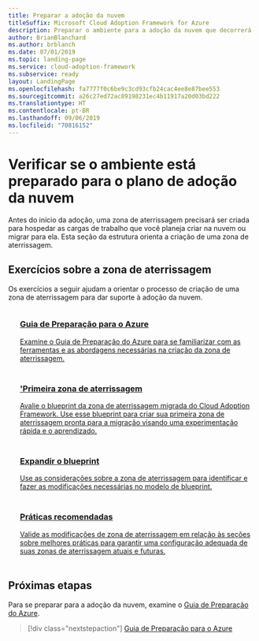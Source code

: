 ```yaml
---
title: Preparar a adoção da nuvem
titleSuffix: Microsoft Cloud Adoption Framework for Azure
description: Preparar o ambiente para a adoção da nuvem que decorrerá
author: BrianBlanchard
ms.author: brblanch
ms.date: 07/01/2019
ms.topic: landing-page
ms.service: cloud-adoption-framework
ms.subservice: ready
layout: LandingPage
ms.openlocfilehash: fa7777f0c6be9c3cd93cfb24cac4ee8e87bee553
ms.sourcegitcommit: a26c27ed72ac89198231ec4b11917a20d03bd222
ms.translationtype: HT
ms.contentlocale: pt-BR
ms.lasthandoff: 09/06/2019
ms.locfileid: "70816152"
---
```

<!-- markdownlint-disable MD026 -->

# <a name="ensure-the-environment-is-prepared-for-the-cloud-adoption-plan"></a>Verificar se o ambiente está preparado para o plano de adoção da nuvem

Antes do início da adoção, uma zona de aterrissagem precisará ser criada para hospedar as cargas de trabalho que você planeja criar na nuvem ou migrar para ela. Esta seção da estrutura orienta a criação de uma zona de aterrissagem.

## <a name="landing-zone-exercises"></a>Exercícios sobre a zona de aterrissagem

Os exercícios a seguir ajudam a orientar o processo de criação de uma zona de aterrissagem para dar suporte à adoção da nuvem.

<!-- markdownlint-disable MD033 -->

<ul class="panelContent cardsF">
    <li style="display: flex; flex-direction: column;">
        <a href="./azure-readiness-guide/index.md">
            <div class="cardSize">
                <div class="cardPadding" style="padding-bottom:10px;">
                    <div class="card" style="padding-bottom:10px;">
                        <div class="cardImageOuter">
                            <div class="cardImage">
                                <img alt="" src="../_images/icons/1.png" data-linktype="external">
                            </div>
                        </div>
                        <div class="cardText" style="padding-left:0px;">
                            <h3>Guia de Preparação para o Azure</h3>
Examine o Guia de Preparação do Azure para se familiarizar com as ferramentas e as abordagens necessárias na criação da zona de aterrissagem.
                        </div>
                    </div>
                </div>
            </div>
        </a>
    </li>
    <li style="display: flex; flex-direction: column;">
        <a href="./azure-readiness-guide/migration-landing-zone.md">
            <div class="cardSize">
                <div class="cardPadding" style="padding-bottom:10px;">
                    <div class="card" style="padding-bottom:10px;">
                        <div class="cardImageOuter">
                            <div class="cardImage">
                                <img alt="" src="../_images/icons/2.png" data-linktype="external">
                            </div>
                        </div>
                        <div class="cardText" style="padding-left:0px;">
                            <h3>'Primeira zona de aterrissagem</h3>
Avalie o blueprint da zona de aterrissagem migrada do Cloud Adoption Framework. Use esse blueprint para criar sua primeira zona de aterrissagem pronta para a migração visando uma experimentação rápida e o aprendizado.
                        </div>
                    </div>
                </div>
            </div>
        </a>
    </li>
    <li style="display: flex; flex-direction: column;">
        <a href="./considerations/index.md">
            <div class="cardSize">
                <div class="cardPadding" style="padding-bottom:10px;">
                    <div class="card" style="padding-bottom:10px;">
                        <div class="cardImageOuter">
                            <div class="cardImage">
                                <img alt="" src="../_images/icons/3.png" data-linktype="external">
                            </div>
                        </div>
                        <div class="cardText" style="padding-left:0px;">
                            <h3>Expandir o blueprint</h3>
Use as considerações sobre a zona de aterrissagem para identificar e fazer as modificações necessárias no modelo de blueprint.
                        </div>
                    </div>
                </div>
            </div>
        </a>
    </li>
    <li style="display: flex; flex-direction: column;">
        <a href="./azure-best-practices/index.md">
            <div class="cardSize">
                <div class="cardPadding" style="padding-bottom:10px;">
                    <div class="card" style="padding-bottom:10px;">
                        <div class="cardImageOuter">
                            <div class="cardImage">
                                <img alt="" src="../_images/icons/4.png" data-linktype="external">
                            </div>
                        </div>
                        <div class="cardText" style="padding-left:0px;">
                            <h3>Práticas recomendadas</h3>
Valide as modificações de zona de aterrissagem em relação às seções sobre melhores práticas para garantir uma configuração adequada de suas zonas de aterrissagem atuais e futuras.
                        </div>
                    </div>
                </div>
            </div>
        </a>
    </li>
</ul>

<!-- markdownlint-enable MD033 -->

## <a name="next-steps"></a>Próximas etapas

Para se preparar para a adoção da nuvem, examine o [Guia de Preparação do Azure](./azure-readiness-guide/index.md).

> [!div class="nextstepaction"]
> [Guia de Preparação para o Azure](./azure-readiness-guide/index.md)
